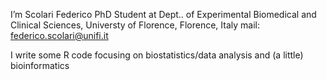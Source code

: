 I’m Scolari Federico
PhD Student at Dept.. of Experimental Biomedical and Clinical Sciences, Universty of Florence, Florence, Italy
mail: federico.scolari@unifi.it

I write some R code focusing on biostatistics/data analysis and (a little) bioinformatics

<!---
ScolariFed/ScolariFed is a ✨ special ✨ repository because its `README.md` (this file) appears on your GitHub profile.
You can click the Preview link to take a look at your changes.
--->
